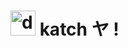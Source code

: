 # <img src="https://cdn.discordapp.com/emojis/866012299072503829.webp?size=96&quality=lossless" alt="drawing" width="40"/> katch ヤ ! 
